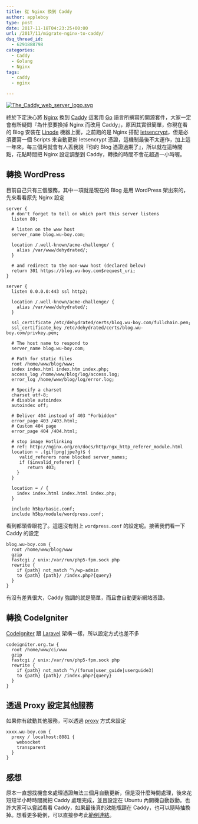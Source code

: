 ```yaml
---
title: 從 Nginx 換到 Caddy
author: appleboy
type: post
date: 2017-11-18T04:23:25+00:00
url: /2017/11/migrate-nginx-to-caddy/
dsq_thread_id:
  - 6291888798
categories:
  - Caddy
  - Golang
  - Nginx
tags:
  - caddy
  - nginx

---
```

[<img src="https://i1.wp.com/farm1.staticflickr.com/528/32758934825_665c449ff3_z.jpg?w=840&#038;ssl=1" alt="The_Caddy_web_server_logo.svg" data-recalc-dims="1" />][1]

終於下定決心將 [Nginx][2] 換到 [Caddy][3] 這套用 [Go][4] 語言所撰寫的開源套件，大家一定會有所疑問『為什麼要換掉 Nginx 而改用 Caddy』，原因其實很簡單，你現在看的 Blog 安裝在 [Linode][5] 機器上面，之前跑的是 Nginx 搭配 [letsencrypt][6]，但是必須要寫一個 Scripts 來自動更新 letsencrypt 憑證，這機制最後不太運作，加上這一年來，每三個月就會有人丟我說『你的 Blog 憑證過期了』，所以就在這時間點，花點時間把 Nginx 設定調整到 Caddy，轉換的時間不會花超過一小時喔。

<!--more-->

## 轉換 WordPress

目前自己只有三個服務，其中一項就是現在的 Blog 是用 WordPress 架出來的，先來看看原先 Nginx 設定

<pre><code class="language-bash">server {
  # don&#039;t forget to tell on which port this server listens
  listen 80;

  # listen on the www host
  server_name blog.wu-boy.com;

  location /.well-known/acme-challenge/ {
    alias /var/www/dehydrated/;
  }

  # and redirect to the non-www host (declared below)
  return 301 https://blog.wu-boy.com$request_uri;
}

server {
  listen 0.0.0.0:443 ssl http2;

  location /.well-known/acme-challenge/ {
    alias /var/www/dehydrated/;
  }

  ssl_certificate /etc/dehydrated/certs/blog.wu-boy.com/fullchain.pem;
  ssl_certificate_key /etc/dehydrated/certs/blog.wu-boy.com/privkey.pem;

  # The host name to respond to
  server_name blog.wu-boy.com;

  # Path for static files
  root /home/www/blog/www;
  index index.html index.htm index.php;
  access_log /home/www/blog/log/access.log;
  error_log /home/www/blog/log/error.log;

  # Specify a charset
  charset utf-8;
  # disable autoindex
  autoindex off;

  # Deliver 404 instead of 403 "Forbidden"
  error_page 403 /403.html;
  # Custom 404 page
  error_page 404 /404.html;

  # stop image Hotlinking
  # ref: http://nginx.org/en/docs/http/ngx_http_referer_module.html
  location ~ .(gif|png|jpe?g)$ {
     valid_referers none blocked server_names;
     if ($invalid_referer) {
        return 403;
    }
  }

  location = / {
    index index.html index.html index.php;
  }

  include h5bp/basic.conf;
  include h5bp/module/wordpress.conf;</code></pre>

看到都頭昏眼花了。這還沒有附上 `wordpress.conf` 的設定呢。接著我們看一下 Caddy 的設定

<pre><code class="language-bash">blog.wu-boy.com {
  root /home/www/blog/www
  gzip
  fastcgi / unix:/var/run/php5-fpm.sock php
  rewrite {
    if {path} not_match ^\/wp-admin
    to {path} {path}/ /index.php?{query}
  }
}</code></pre>

有沒有差異很大，Caddy 強調的就是簡單，而且會自動更新網站憑證。

## 轉換 CodeIgniter

[CodeIgniter][7] 跟 [Laravel][8] 架構一樣，所以設定方式也差不多

<pre><code class="language-bash">codeigniter.org.tw {
  root /home/www/ci/www
  gzip
  fastcgi / unix:/var/run/php5-fpm.sock php
  rewrite {
    if {path} not_match ^\/(forum|user_guide|userguide3)
    to {path} {path}/ /index.php?{query}
  }
}</code></pre>

## 透過 Proxy 設定其他服務

如果你有啟動其他服務，可以透過 [proxy][9] 方式來設定

<pre><code class="language-bash">xxxx.wu-boy.com {
  proxy / localhost:8081 {
    websocket
    transparent
  }
}</code></pre>

## 感想

原本一直想找機會來處理憑證無法三個月自動更新，但是沒什麼時間處理，後來花短短半小時時間就把 Caddy 處理完成，並且設定在 Ubuntu 內開機自動啟動。也許大家可以嘗試看看 Caddy，如果最後真的效能瓶頸在 Caddy，也可以隨時抽換掉。想看更多範例，可以直接參考此[範例連結][10]。

 [1]: https://www.flickr.com/photos/appleboy/32758934825/in/dateposted-public/ "The_Caddy_web_server_logo.svg"
 [2]: https://nginx.org/en/
 [3]: https://caddyserver.com/
 [4]: https://golang.org
 [5]: https://www.linode.com/
 [6]: https://letsencrypt.org/
 [7]: https://codeigniter.org.tw/
 [8]: https://laravel.com/
 [9]: https://caddyserver.com/docs/proxy
 [10]: https://github.com/caddyserver/examples